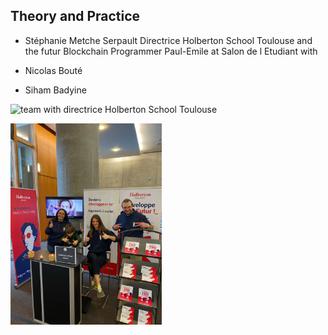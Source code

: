 ## Theory and Practice

- Stéphanie Metche Serpault Directrice Holberton School Toulouse and the futur Blockchain Programmer Paul-Emile at Salon de l Etudiant with

- Nicolas Bouté
- Siham Badyine


<p><img src="https://media-exp1.licdn.com/dms/image/C5622AQGTBgMxO9XJlg/feedshare-shrink_1280/0/1647092494592?e=1649894400&v=beta&t=aFyQ_-YNA--W3q7mf7CcCvHPDZFAU3CGFPlNxL6usfQ" alt="team with directrice Holberton School Toulouse" width="142"></p> 

<p><img src="./Betty_With_us.jpeg" alt="theory and practice" width="242"></p>



